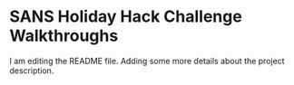 # SANS Holiday Hack Challenge Walkthroughs
I am editing the README file. Adding some more details about the project description.

